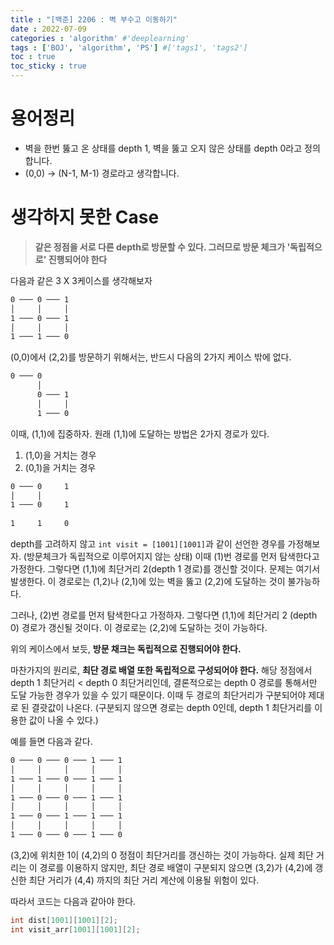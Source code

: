 ```yaml
---
title : "[백준] 2206 : 벽 부수고 이동하기"
date : 2022-07-09
categories : 'algorithm' #'deeplearning'
tags : ['BOJ', 'algorithm', 'PS'] #['tags1', 'tags2']
toc : true
toc_sticky : true
---
```


# 용어정리
- 벽을 한번 뚫고 온 상태를 depth 1, 벽을 뚫고 오지 않은 상태를 depth 0라고 정의합니다.
- (0,0) → (N-1, M-1) 경로라고 생각합니다.
# 생각하지 못한 Case

> **같은 정점을 서로 다른 depth로 방문할 수 있다. 그러므로 방문 체크가 '독립적으로' 진행되어야 한다**

다음과 같은 3 X 3케이스를 생각해보자

```bash
0 ─── 0 ─── 1
│     │     │
1 ─── 0 ─── 1
│     │     │
1 ─── 1 ─── 0
```

(0,0)에서 (2,2)를 방문하기 위해서는, 반드시 다음의 2가지 케이스 밖에 없다. 

```bash
0 ─── 0
      │     
      0 ─── 1
      │     │
      1 ─── 0
```

이때, (1,1)에 집중하자. 원래 (1,1)에 도달하는 방법은 2가지 경로가 있다. 
1. (1,0)을 거치는 경우
2. (0,1)을 거치는 경우

```bash
0 ─── 0     1
│     │     
1 ─── 0     1
     
1     1     0
```

depth를 고려하지 않고 `int visit = [1001][1001]`과 같이 선언한 경우를 가정해보자. (방문체크가 독립적으로 이루어지지 않는 상태) 이때 (1)번 경로를 먼저 탐색한다고 가정한다. 그렇다면 (1,1)에 최단거리 2(depth 1 경로)를 갱신할 것이다. 문제는 여기서 발생한다. 이 경로로는 (1,2)나 (2,1)에 있는 벽을 뚫고 (2,2)에 도달하는 것이 불가능하다. 

그러나, (2)번 경로를 먼저 탐색한다고 가정하자. 그렇다면 (1,1)에 최단거리 2 (depth 0) 경로가 갱신될 것이다. 이 경로로는 (2,2)에 도달하는 것이 가능하다.

위의 케이스에서 보듯, **방문 채크는 독립적으로 진행되어야 한다.**

마찬가지의 원리로, **최단 경로 배열 또한 독립적으로 구성되어야 한다.**
해당 정점에서 depth 1 최단거리 < depth 0 최단거리인데, 결론적으로는 depth 0 경로를 통해서만 도달 가능한 경우가 있을 수 있기 때문이다. 이때 두 경로의 최단거리가 구분되어야 제대로 된 결괏값이 나온다. (구분되지 않으면 경로는 depth 0인데, depth 1 최단거리를 이용한 값이 나올 수 있다.)

예를 들면 다음과 같다.
```bash
0 ─── 0 ─── 0 ─── 1 ─── 1
│     │     │     │     │
1 ─── 1 ─── 0 ─── 1 ─── 1
│     │     │     │     │
1 ─── 0 ─── 0 ─── 1 ─── 1
│     │     │     │     │
1 ─── 0 ─── 1 ─── 1 ─── 1
│     │     │     │     │
1 ─── 0 ─── 0 ─── 1 ─── 0
```

(3,2)에 위치한 1이 (4,2)의 0 정점이 최단거리를 갱신하는 것이 가능하다. 실제 최단 거리는 이 경로를 이용하지 않지만, 최단 경로 배열이 구분되지 않으면 (3,2)가 (4,2)에 갱신한 최단 거리가  (4,4) 까지의 최단 거리 계산에 이용될 위험이 있다.

따라서 코드는 다음과 같아야 한다.
```cpp
int dist[1001][1001][2];
int visit_arr[1001][1001][2];
```



